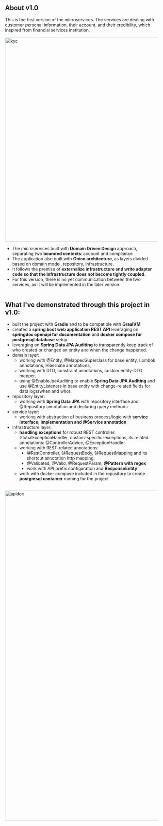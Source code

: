 ## About v1.0
This is the first version of the microservices. The services are dealing with customer personal information, their account, and their credibility, which inspired from financial services institution.<br/>
<br/>
<img width="673" alt="kyc" src="https://github.com/user-attachments/assets/7f0743f5-66b0-46fa-ac77-3e426b4728f9" />
<br/>
- The microservices built with **Domain Driven Design** approach, separating two **bounded contexts**: account and compliance.
- The application also built with **Onion architecture**, as layers divided based on domain model, repository, infrastructure.
- It follows the premise of **externalize infrastructure and write adapter code so that the infrastructure does not become tightly coupled.**
- For this version, there is no yet communication between the two services, as it will be implemented in the later version.
<br/><br/>
## What I've demonstrated through this project in v1.0:
- built the project with **Gradle** and to be compatible with **GraalVM**
- created a **spring boot web application REST API** leveraging on **springdoc openapi for documentation** and **docker compose for postgresql database** setup.
- leveraging on **Spring Data JPA Auditing** to transparently keep track of who created or changed an entity and when the change happened.
- domain layer:
    - working with @Entity, @MappedSuperclass for base entity, Lombok annotations, Hibernate annotations,
    - working with DTO, constraint annotations, custom entity-DTO mapper,
    - using @EnableJpaAuditing to enable **Spring Data JPA Auditing** and use @EntityListeners in base entity with change-related fields for data logs(when and who). 
- repository layer:
  - working with **Spring Data JPA** with repository interface and @Repository annotation and declaring query methods
- service layer:
  - working with abstraction of business process/logic with **service interface, implementation and @Service annotation** 
- infrastructure layer:
  - **handling exceptions** for robust REST controller: GlobalExceptionHandler, custom-specific-exceptions, its related annotations: @ControllerAdvice, @ExceptionHandler
  - working with REST-related annotations:
    - @RestController, @RequestBody, @RequestMapping and its shortcut annotation http mapping,
    - @Validated, @Valid, @RequestParam, **@Pattern with regex**
    - work with API prefix configuration and **ResponseEntity**
  - work with docker compose included in the repository to create **postgresql container** running for the project
 <br/>
<img width="1090" alt="apidoc" src="https://github.com/user-attachments/assets/95507e99-912a-48fc-8682-33e8190ee960" />
